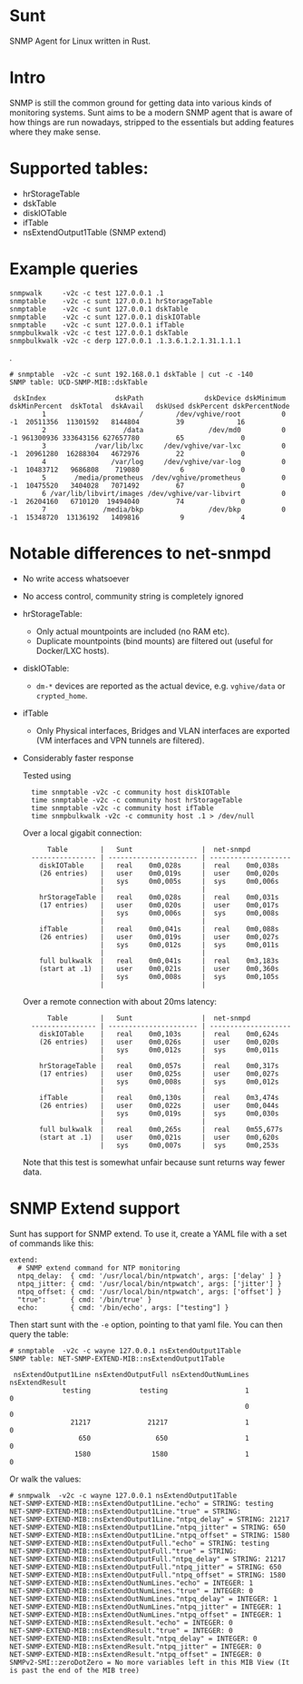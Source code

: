 # Sunt

SNMP Agent for Linux written in Rust.

# Intro

SNMP is still the common ground for getting data into various kinds of monitoring
systems. Sunt aims to be a modern SNMP agent that is aware of how things are run
nowadays, stripped to the essentials but adding features where they make sense.

# Supported tables:

* hrStorageTable
* dskTable
* diskIOTable
* ifTable
* nsExtendOutput1Table (SNMP extend)

# Example queries

    snmpwalk     -v2c -c test 127.0.0.1 .1
    snmptable    -v2c -c sunt 127.0.0.1 hrStorageTable
    snmptable    -v2c -c sunt 127.0.0.1 dskTable
    snmptable    -v2c -c sunt 127.0.0.1 diskIOTable
    snmptable    -v2c -c sunt 127.0.0.1 ifTable
    snmpbulkwalk -v2c -c test 127.0.0.1 dskTable
    snmpbulkwalk -v2c -c derp 127.0.0.1 .1.3.6.1.2.1.31.1.1.1

.

    # snmptable  -v2c -c sunt 192.168.0.1 dskTable | cut -c -140
    SNMP table: UCD-SNMP-MIB::dskTable

     dskIndex                 dskPath               dskDevice dskMinimum dskMinPercent  dskTotal  dskAvail   dskUsed dskPercent dskPercentNode
            1                       /        /dev/vghive/root          0            -1  20511356  11301592   8144804         39             16
            2                   /data                /dev/md0          0            -1 961300936 333643156 627657780         65              0
            3            /var/lib/lxc     /dev/vghive/var-lxc          0            -1  20961280  16288304   4672976         22              0
            4                /var/log     /dev/vghive/var-log          0            -1  10483712   9686808    719080          6              0
            5       /media/prometheus  /dev/vghive/prometheus          0            -1  10475520   3404028   7071492         67              0
            6 /var/lib/libvirt/images /dev/vghive/var-libvirt          0            -1  26204160   6710120  19494040         74              0
            7              /media/bkp                /dev/bkp          0            -1  15348720  13136192   1409816          9              4



# Notable differences to net-snmpd

* No write access whatsoever

* No access control, community string is completely ignored

* hrStorageTable:

    * Only actual mountpoints are included (no RAM etc).
    * Duplicate mountpoints (bind mounts) are filtered out (useful for Docker/LXC hosts).

* diskIOTable:

    * `dm-*` devices are reported as the actual device, e.g. `vghive/data` or `crypted_home`. 

* ifTable

    * Only Physical interfaces, Bridges and VLAN interfaces are exported (VM interfaces and VPN tunnels are filtered).

* Considerably faster response

   Tested using

        time snmptable -v2c -c community host diskIOTable
        time snmptable -v2c -c community host hrStorageTable
        time snmptable -v2c -c community host ifTable
        time snmpbulkwalk -v2c -c community host .1 > /dev/null

   Over a local gigabit connection:

            Table        |   Sunt                 |  net-snmpd
        ---------------- | ---------------------- | --------------------
          diskIOTable    |   real    0m0,028s     |  real    0m0,038s
          (26 entries)   |   user    0m0,019s     |  user    0m0,020s
                         |   sys     0m0,005s     |  sys     0m0,006s
                         |                        |
          hrStorageTable |   real    0m0,028s     |  real    0m0,031s
          (17 entries)   |   user    0m0,020s     |  user    0m0,017s
                         |   sys     0m0,006s     |  sys     0m0,008s
                         |                        |
          ifTable        |   real    0m0,041s     |  real    0m0,088s
          (26 entries)   |   user    0m0,019s     |  user    0m0,027s
                         |   sys     0m0,012s     |  sys     0m0,011s
                         |                        |
          full bulkwalk  |   real    0m0,041s     |  real    0m3,183s
          (start at .1)  |   user    0m0,021s     |  user    0m0,360s
                         |   sys     0m0,008s     |  sys     0m0,105s
                         |                        |

   Over a remote connection with about 20ms latency:

            Table        |   Sunt                 |  net-snmpd
        ---------------- | ---------------------- | --------------------
          diskIOTable    |   real    0m0,103s     |  real    0m0,624s
          (26 entries)   |   user    0m0,026s     |  user    0m0,020s
                         |   sys     0m0,012s     |  sys     0m0,011s
                         |                        |
          hrStorageTable |   real    0m0,057s     |  real    0m0,317s
          (17 entries)   |   user    0m0,025s     |  user    0m0,027s
                         |   sys     0m0,008s     |  sys     0m0,012s
                         |                        |
          ifTable        |   real    0m0,130s     |  real    0m3,474s
          (26 entries)   |   user    0m0,022s     |  user    0m0,044s
                         |   sys     0m0,019s     |  sys     0m0,030s
                         |                        |
          full bulkwalk  |   real    0m0,265s     |  real    0m55,677s
          (start at .1)  |   user    0m0,021s     |  user    0m0,620s
                         |   sys     0m0,007s     |  sys     0m0,253s

   Note that this test is somewhat unfair because sunt returns way fewer data.

# SNMP Extend support

Sunt has support for SNMP extend. To use it, create a YAML file with a set of commands like this:

    extend:
      # SNMP extend command for NTP monitoring
      ntpq_delay:  { cmd: '/usr/local/bin/ntpwatch', args: ['delay' ] }
      ntpq_jitter: { cmd: '/usr/local/bin/ntpwatch', args: ['jitter'] }
      ntpq_offset: { cmd: '/usr/local/bin/ntpwatch', args: ['offset'] }
      "true":      { cmd: '/bin/true' }
      echo:        { cmd: '/bin/echo', args: ["testing"] }

Then start sunt with the `-e` option, pointing to that yaml file. You can then query the table:

    # snmptable  -v2c -c wayne 127.0.0.1 nsExtendOutput1Table
    SNMP table: NET-SNMP-EXTEND-MIB::nsExtendOutput1Table

     nsExtendOutput1Line nsExtendOutputFull nsExtendOutNumLines nsExtendResult
                 testing            testing                   1              0
                                                              0              0
                   21217              21217                   1              0
                     650                650                   1              0
                    1580               1580                   1              0

Or walk the values:

    # snmpwalk  -v2c -c wayne 127.0.0.1 nsExtendOutput1Table
    NET-SNMP-EXTEND-MIB::nsExtendOutput1Line."echo" = STRING: testing
    NET-SNMP-EXTEND-MIB::nsExtendOutput1Line."true" = STRING:
    NET-SNMP-EXTEND-MIB::nsExtendOutput1Line."ntpq_delay" = STRING: 21217
    NET-SNMP-EXTEND-MIB::nsExtendOutput1Line."ntpq_jitter" = STRING: 650
    NET-SNMP-EXTEND-MIB::nsExtendOutput1Line."ntpq_offset" = STRING: 1580
    NET-SNMP-EXTEND-MIB::nsExtendOutputFull."echo" = STRING: testing
    NET-SNMP-EXTEND-MIB::nsExtendOutputFull."true" = STRING:
    NET-SNMP-EXTEND-MIB::nsExtendOutputFull."ntpq_delay" = STRING: 21217
    NET-SNMP-EXTEND-MIB::nsExtendOutputFull."ntpq_jitter" = STRING: 650
    NET-SNMP-EXTEND-MIB::nsExtendOutputFull."ntpq_offset" = STRING: 1580
    NET-SNMP-EXTEND-MIB::nsExtendOutNumLines."echo" = INTEGER: 1
    NET-SNMP-EXTEND-MIB::nsExtendOutNumLines."true" = INTEGER: 0
    NET-SNMP-EXTEND-MIB::nsExtendOutNumLines."ntpq_delay" = INTEGER: 1
    NET-SNMP-EXTEND-MIB::nsExtendOutNumLines."ntpq_jitter" = INTEGER: 1
    NET-SNMP-EXTEND-MIB::nsExtendOutNumLines."ntpq_offset" = INTEGER: 1
    NET-SNMP-EXTEND-MIB::nsExtendResult."echo" = INTEGER: 0
    NET-SNMP-EXTEND-MIB::nsExtendResult."true" = INTEGER: 0
    NET-SNMP-EXTEND-MIB::nsExtendResult."ntpq_delay" = INTEGER: 0
    NET-SNMP-EXTEND-MIB::nsExtendResult."ntpq_jitter" = INTEGER: 0
    NET-SNMP-EXTEND-MIB::nsExtendResult."ntpq_offset" = INTEGER: 0
    SNMPv2-SMI::zeroDotZero = No more variables left in this MIB View (It is past the end of the MIB tree)
